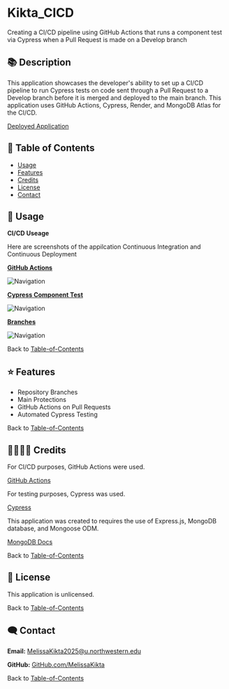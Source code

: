 # Kikta_CICD
Creating a CI/CD pipeline using GitHub Actions that runs a component test via Cypress when a Pull Request is made on a Develop branch


## 📚 Description
This application showcases the developer's ability to set up a CI/CD pipeline to run Cypress tests on code sent through a Pull Request to a Develop branch before it is merged and deployed to the main branch. This application uses GitHub Actions, Cypress, Render, and MongoDB Atlas for the CI/CD. 

[Deployed Application]() 

## 🚀 Table of Contents
  * [Usage](#📝-Usage)
  * [Features](#⭐-features)
  * [Credits](#🫱🏽‍🫲🏾-credits)
  * [License](#📃-license)
  * [Contact](#🗨️-contact)

## 📝 Usage
<strong>CI/CD Useage</strong>

Here are screenshots of the appilcation Continuous Integration and Continuous Deployment 

<u><strong>GitHub Actions</strong></u>

![Navigation](./assets/images/github.png)


<u><strong>Cypress Component Test</strong></u>

![Navigation](./assets/images/component.png)


<u><strong>Branches</strong></u>

![Navigation](./assets/images/branch.png)

Back to [Table-of-Contents](#🚀-table-of-contents)


## ⭐ Features

  * Repository Branches
  * Main Protections
  * GitHub Actions on Pull Requests
  * Automated Cypress Testing


Back to [Table-of-Contents](#🚀-table-of-contents)


## 🫱🏽‍🫲🏾 Credits

For CI/CD purposes, GitHub Actions were used.

[GitHub Actions](https://github.com/features/actions)

For testing purposes, Cypress was used. 

[Cypress](https://docs.cypress.io/app/get-started/why-cypress)

This application was created to requires the use of Express.js, MongoDB database, and Mongoose ODM. 

[MongoDB Docs](https://www.mongodb.com/docs/)

Back to [Table-of-Contents](#🚀-table-of-contents)


## 📃 License
This application is unlicensed. 

Back to [Table-of-Contents](#🚀-table-of-contents)


## 🗨️ Contact

  <strong>Email:</strong> [MelissaKikta2025@u.northwestern.edu](mailto:MelissaKikta@u.northwestern.edu)
  
  <strong>GitHub:</strong> [GitHub.com/MelissaKikta](https://github.com/melissakikta)

Back to [Table-of-Contents](#🚀-table-of-contents)
